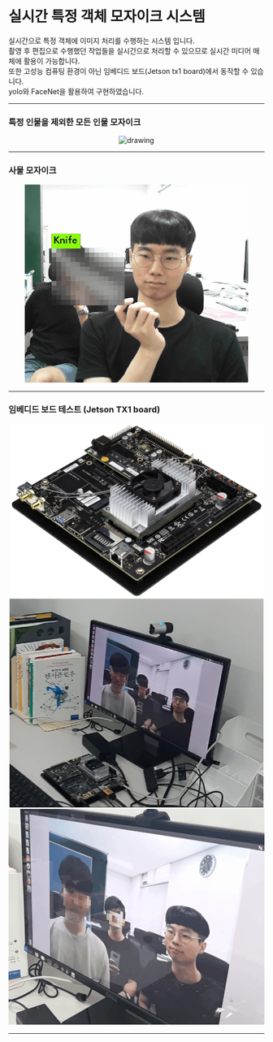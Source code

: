 # 실시간 특정 객체 모자이크 시스템

실시간으로 특정 객체에 이미지 처리를 수행하는 시스템 입니다.   
촬영 후 편집으로 수행했던 작업들을 실시간으로 처리할 수 있으므로 실시간 미디어 매체에 활용이 가능합니다.   
또한 고성능 컴퓨팅 환경이 아닌 임베디드 보드(Jetson tx1 board)에서 동작할 수 있습니다.   
yolo와 FaceNet을 활용하여 구현하였습니다.

***

### 특정 인물을 제외한 모든 인물 모자이크

<p align="center">
<img src="./image/option_1_test.gif" alt="drawing"/>
</p>

***

### 사물 모자이크

<p align="center">
<img src="./image/option_2_test.gif" alt="drawing"/>
</p>

***

### 임베디드 보드 테스트 (Jetson TX1 board)

<p align="center">
  <img src="./image/JTX1_devkit.png" alt="drawing" style="width:500px;"/>
<img src="./image/board_test_image.png" alt="drawing" style="width:500px;"/>
<img src="./image/board_test.gif" alt="drawing"/>
</p>

***

